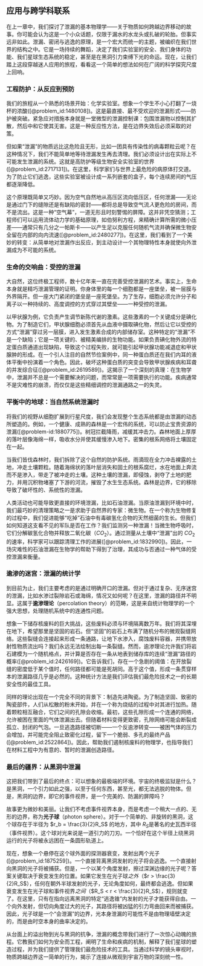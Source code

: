 ## 应用与跨学科联系

在上一章中，我们探讨了泄漏的基本物理学——关于物质如何跨越边界移动的故事。你可能会认为这是一个小众话题，仅限于漏水的水龙头或扎破的轮胎。但事实远非如此。泄漏、密闭与逃逸的原理，是一个宏大而统一的主题，被编织在我们世界的结构之中。它是一场持续的舞蹈，决定了我们实验室的安全、我们身体的功能、我们星球生态系统的稳定，甚至是在黑洞引力束缚下光的命运。现在，让我们踏上这段穿越迷人应用的旅程，看看这一个简单的想法如何在广阔的科学探究尺度上回响。

### 工程防护：从反应到预防

我们的旅程从一个熟悉的场景开始：化学实验室。想象一个学生不小心打翻了一烧杯的浓酸([@problem_id:1480108])。这是最直接、最不受欢迎的泄漏形式——防护被突破。紧急应对措施本身就是一堂微型的泄漏控制课：包围泄漏物以控制其扩散，然后中和它使其无害。这是一种反应性方法，是在边界失效后必须采取的对策。

但如果“泄漏”的物质远比这危险且无形，比如一团具有传染性的病毒颗粒云呢？在这种情况下，我们不能简单地等待泄漏发生再去清理。我们必须设计出在实际上不可能发生泄漏的系统。这就是高防护等级生物安全实验室的世界([@problem_id:2717131])。在这里，科学家们与世界上最危险的病原体打交道。为了防止它们逃逸，这些实验室被设计成一系列嵌套的盒子，每个连续房间的气压都逐渐降低。

这个原理既简单又巧妙。因为空气自然地从高压区流向低压区，任何泄漏——无论是通过门下的缝隙还是有缺陷的密封——都将总是导致空气流*入*更危险的房间，而不是流出。这是一种“空气幕”，一道无形且时刻警惕的屏障。这并非凭空猜测；工程师们可以运用流体动力学的基础原理，如伯努利方程，来精确计算所需的微小压差——通常只有几分之一帕斯卡——以产生足以克服任何随机气流并确保微生物安全留在内部的向内流速([@problem_id:2480277])。在这里，我们看到了一个美妙的转变：从简单地对泄漏作出反应，到主动设计一个其物理特性本身就使向外泄漏成为不可能的系统。

### 生命的交响曲：受控的泄漏

大自然，这位终极工程师，数十亿年来一直在完善受控泄漏的艺术。事实上，生命本身就是精巧泄漏管理的证明。你身体里的每一个细胞都是一座堡垒，被一层膜与外界隔开。但一座大门紧闭的堡垒是一座死堡垒。为了生存，细胞必须允许分子和离子以一种持续的、高度调控的方式穿过其壁垒——一种受控的泄漏。

以甲状腺为例，它负责产生调节新陈代谢的激素。这些激素的一个关键成分是碘化物。为了制造它们，甲状腺细胞必须首先从血液中摄取碘化物，然后让它以受控的方式“泄漏”穿过另一层膜，进入发生激素合成的内部储存室。这种特定的“泄漏”不是一个缺陷；它是一项关键的、被精美编排的生物功能。如果负责碘化物外流的特定蛋白质通道出现缺陷，导致这个过程失败，就可能引起甲状腺功能减退症和甲状腺肿的形成。在一个引人注目的自然节俭案例中，同一种蛋白质还在我们内耳的液体平衡中扮演着一个角色。因此，破坏这种蛋白质的突变会导致甲状腺疾病和耳聋的并发综合征([@problem_id:2619589])。这揭示了一个深刻的真理：在生物学中，泄漏并不总是一个需要解决的问题，而常常是一项需要执行的功能。疾病通常不是灾难性的崩溃，而仅仅是这些精细调控的泄漏通路之一的失灵。

### 平衡中的地球：当自然系统泄漏时

将我们的视野从细胞扩展到行星尺度，我们会发现整个生态系统都是由泄漏的动态所塑造的。例如，一个健康、成熟的森林是一个宏伟的系统，可以防止宝贵资源的泄漏([@problem-id:1880775])。树冠拦截降雨，减缓其冲击力。森林地面上厚厚的落叶层像海绵一样，吸收水分并使其缓慢渗入地下。密集的根系网络将土壤固定在一起。

当我们皆伐森林时，我们拆除了这个自然的防护系统。雨滴现在全力冲击裸露的土地，冲走土壤颗粒。随着海绵状的落叶层消失和固土的根系腐烂，水在地面上奔流而不是渗入，带走了被冲走的土壤。这种土壤的泄漏，即侵蚀，剥夺了土地的肥力，并用沉积物堵塞了下游的河流，摧毁了水生生态系统。森林是边界，它的移除导致了破坏性的、系统性的泄漏。

人类活动也可能导致更直接的环境泄漏，比如石油泄漏。当原油泄漏到环境中时，我们最巧妙的清理策略之一是求助于自然界的专家：微生物。在一个称为生物修复的过程中，我们促进能够“吃掉”石油中有毒碳氢化合物的天然细菌的生长。但我们如何知道这支看不见的军队是否在工作？我们监测另一种泄漏！当微生物呼吸时，它们分解碳氢化合物并释放二氧化碳（$CO_2$）。通过测量从土壤中“泄漏”出的 $CO_2$ 的速率，科学家可以跟踪清理工作的进展([@problem_id:1832990])。因此，一场灾难性的石油泄漏在生物学的帮助下得到了治理，其成功与否通过一种气体的受控泄漏来衡量。

### 逾渗的迷宫：泄漏的统计学

到目前为止，我们主要考虑的是通过明确开口的泄漏。但对于通过复杂、无序迷宫的泄漏，比如水渗过裂隙岩石或海绵，情况又如何呢？在这里，泄漏的路径并不明显。这属于**逾渗理论**（percolation theory）的范畴，这是来自统计物理学的一个强大思想，处理随机系统中的连通性问题。

想象一下储存核废料的巨大挑战，这些废料必须与环境隔离数万年。我们将其深埋在地下，希望那里是坚固的岩石。但“坚固”的岩石上布满了随机分布的微观裂缝网络。这些裂缝会连接起来形成一条通路，让地下水渗入，腐蚀废料容器，并携带放射性物质流出吗？我们永远无法绘制出每一条裂缝。然而，逾渗理论允许我们将岩石建模为一个随机格点，并计算是否存在一条从地表到储存库的连续“泄漏”路径的概率([@problem_id:2426169])。它告诉我们，存在一个急剧的阈值：在开放裂缝的密度低于某个值时，任何路径都可能是死胡同。高于这个值，形成一条贯穿样本的泄漏路径几乎是必然的。这种统计方法是我们评估我们最危险技术之一的长期安全性的最佳工具。

同样的理论出现在一个完全不同的背景下：制造先进陶瓷。为了制造坚固、致密的陶瓷部件，人们从松散的粉末开始，并在一个称为烧结的过程中对其进行加热。随着颗粒相互融合，它们之间的孔隙会收缩。最初，这些孔隙形成一个连通的网络，允许被困在里面的气体泄漏出去。但随着材料变得更致密，孔隙网络可能会断裂成孤立、封闭的气泡。一旦逃逸路径被切断——一个反逾渗转变——被困气体的压力会增加，并可能完全阻止致密化过程，留下一个脆弱、多孔的最终产品([@problem_id:2522864])。因此，帮助我们遏制核废料的物理学，也指导我们在材料工程中为有意的、暂时的泄漏创造路径。

### 最后的疆界：从黑洞中泄漏

这把我们带到了最后的终点：可以想象的最极端的环境。宇宙的终极监狱是什么？是黑洞，一个引力如此之强，以至于任何东西，甚至光，都无法逃脱的物体。但是，黑洞的边界，即它的事件视界，是一个完美的、防漏的屏障吗？

故事更为微妙和美丽。让我们不考虑事件视界本身，而是考虑一个稍大一点的、无形的边界，称为**光子球**（photon sphere）。对于一个简单的、非旋转的黑洞，这个球存在于半径为 $r_b = \frac{3}{2}R_S$ 的地方，其中 $R_S$是著名的史瓦西半径（事件视界）。这个球对光来说是一道引力的刀刃。一个恰好在这个半径上绕黑洞运行的光子将被永远困在一条圆形轨道上。

现在，想象一个悬停在这个球外面的探测器衰变，发射出两个光子([@problem_id:1875259])。一个直接背离黑洞发射的光子将会逃逸。一个直接射向黑洞的光子将被捕获。但是，一个以某个角度发射，擦过深渊边缘的光子呢？答案关键取决于衰变发生的位置。如果它发生在光子球*之外*（$r > \frac{3}{2}R_S$），任何在朝外半球发射的光子，无论角度如何，最终都会逃逸。但如果衰变发生在光子球和事件视界*之间*（$R_S < r < \frac{3}{2}R_S$），规则就变了。在这里，只有在指向远离黑洞的特定“逃逸锥”内发射的光子才能获得自由。一个向外发射，但切向角度过大的光子，其路径将被凶猛的引力弯曲回来而被捕获。因此，光子球是一个“会泄漏”的边界，光本身泄漏的可能性不是由物理墙壁决定的，而是由时空本身的曲率决定的。

从台面上的溢出物到光与黑洞的抗争，泄漏的概念带我们进行了一次惊心动魄的旅程。它教我们如何为安全而工程，阐明了生命和疾病的机制，解释了我们星球的塑造过程，并为我们提供了管理我们最危险技术的工具。当通过科学的镜头审视时，物质跨越边界这一简单的行为，揭示了连接从微观到宇宙万物的深刻统一性。
